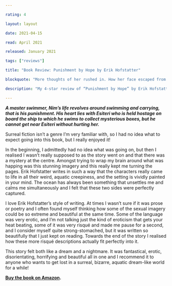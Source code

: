 ```yaml
---

rating: 4

layout: layout

date: 2021-04-15

read: April 2021

released: January 2021

tags: ["reviews"]

title: "Book Review: Punishment by Hope by Erik Hofstatter"

blockquote: "More thoughts of her rushed in. How her face escaped from teasing words into the small dark world of her child-like palms. How her breathing changed when he quietly touched her."

description: "My 4-star review of “Punishment by Hope” by Erik Hofstatter"

---
```


***A master swimmer, Nim’s life revolves around swimming and carrying, that is his punishment. His heart lies with Esiteri who is held hostage on board the ship to which he swims to collect mysterious boxes, but he cannot get near Esiteri without hurting her.***

Surreal fiction isn’t a genre I’m very familiar with, so I had no idea what to expect going into this book, but I really enjoyed it! 

In the beginning, I admittedly had no idea what was going on, but then I realised I wasn’t really supposed to as the story went on and that there was a mystery at the centre. Amongst trying to wrap my brain around what was happing was this stunning imagery and this really kept me turning the pages. Erik Hofstatter writes in such a way that the characters really came to life in all their weird, aquatic creepiness, and the setting is vividly painted in your mind. The ocean has always been something that unsettles me and calms me simultaneously and I felt that these two sides were perfectly captured. 

I love Erik Hofstatter’s style of writing. At times I wasn’t sure if it was prose or poetry and I often found myself thinking how some of the sexual imagery could be so extreme and beautiful at the same time. Some of the language was very erotic, and I’m not talking just the kind of eroticism that gets your heat beating, some of it was very risqué and made me pause for a second, and I consider myself quite strong-stomached, but it was written so beautifully that I just kept on reading. Towards the end of the story I realised how these more risqué descriptions actually fit perfectly into it. 

This story felt both like a dream and a nightmare. It was fantastical, erotic, disorientating, horrifying and beautiful all in one and I recommend it to anyone who wants to get lost in a surreal, bizarre, aquatic dream-like world for a while!

**[Buy the book on Amazon](https://www.amazon.co.uk/Punishment-Hope-Erik-Hofstatter-ebook/dp/B08V8QZVC9/ref=sr_1_1?dchild=1&keywords=erik+hofstatter&qid=1618845774&sr=8-1).**